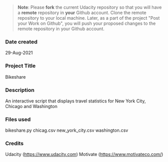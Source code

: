 >**Note**: Please **fork** the current Udacity repository so that you will have a **remote** repository in **your** Github account. Clone the remote repository to your local machine. Later, as a part of the project "Post your Work on Github", you will push your proposed changes to the remote repository in your Github account.

### Date created
29-Aug-2021

### Project Title
Bikeshare

### Description
An interactive script that displays travel statistics for New York City, Chicago and Washington

### Files used
bikeshare.py
chicag.csv
new_york_city.csv
washington.csv

### Credits
Udacity (https://www.udacity.com)
Motivate (https://www.motivateco.com/)

